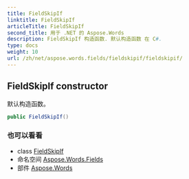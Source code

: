 ```yaml
---
title: FieldSkipIf
linktitle: FieldSkipIf
articleTitle: FieldSkipIf
second_title: 用于 .NET 的 Aspose.Words
description: FieldSkipIf 构造函数. 默认构造函数 在 C#.
type: docs
weight: 10
url: /zh/net/aspose.words.fields/fieldskipif/fieldskipif/
---
```

## FieldSkipIf constructor

默认构造函数。

```csharp
public FieldSkipIf()
```

### 也可以看看

* class [FieldSkipIf](../)
* 命名空间 [Aspose.Words.Fields](../../../aspose.words.fields/)
* 部件 [Aspose.Words](../../../)
